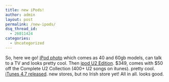 ```yaml
---
title: new iPods!
author: admin
layout: post
permalink: /new-ipods/
dsq_thread_id:
  - 26011424
categories:
  - Uncategorized
---
```

So, here we go! [iPod photo][1] which comes as 40 and 60gb models, can talk to a TV and looks pretty cool. Then [ipod U2 Edition][2]. $349, comes with $50 off the Complete U2 Collection (400+ U2 songs on itunes). pretty cool. [iTunes 4.7 released][3]. new stores, but no Irish store yet! All in all. looks good.

 [1]: http://www.apple.com/ipodphoto/
 [2]: http://www.apple.com/ipod/u2/
 [3]: http://www.apple.com/itunes/download/